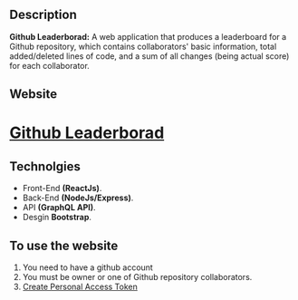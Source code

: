## Description
**Github Leaderborad:** A web application that produces a leaderboard for a Github repository, which contains collaborators' basic information, total added/deleted lines of code, and a sum of all changes (being actual score) for each collaborator.

## Website
# [Github Leaderborad](https://github-learderboard.herokuapp.com/)

## Technolgies
 - Front-End **(ReactJs)**.
 - Back-End **(NodeJs/Express)**.
 - API **(GraphQL API)**.
 - Desgin **Bootstrap**.
   

## To use the website
1. You need to have a github account
2. You must be owner or one of Github repository collaborators.
3. [Create Personal Access Token](https://docs.github.com/en/github/authenticating-to-github/creating-a-personal-access-token)
